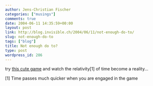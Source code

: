```yaml
---
author: Jens-Christian Fischer
categories: ["musings"]
comments: true
date: 2004-06-11 14:35:59+00:00
layout: post
link: http://blog.invisible.ch/2004/06/11/not-enough-do-to/
slug: not-enough-do-to
tags: ["blog"]
title: Not enough do to?
type: post
wordpress_id: 286
---
```


try [this cute game](http://www.ebaumsworld.com/tontie.html) and watch the relativity[1] of time become a reality...

[1] Time passes much quicker when you are engaged in the game
